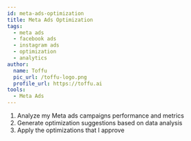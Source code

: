 ```yaml
---
id: meta-ads-optimization
title: Meta Ads Optimization
tags:
  - meta ads
  - facebook ads
  - instagram ads
  - optimization
  - analytics
author:
  name: Toffu
  pic_url: /toffu-logo.png
  profile_url: https://toffu.ai
tools:
  - Meta Ads
---
```


1. Analyze my Meta ads campaigns performance and metrics
2. Generate optimization suggestions based on data analysis
3. Apply the optimizations that I approve 
